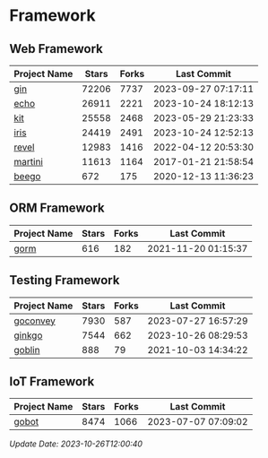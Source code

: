 # Framework

## Web Framework
| Project Name | Stars | Forks | Last Commit |
| ------------ | ----- | ----- | ----------- |
| [gin](https://github.com/gin-gonic/gin) | 72206 | 7737 | 2023-09-27 07:17:11 |
| [echo](https://github.com/labstack/echo) | 26911 | 2221 | 2023-10-24 18:12:13 |
| [kit](https://github.com/go-kit/kit) | 25558 | 2468 | 2023-05-29 21:23:33 |
| [iris](https://github.com/kataras/iris) | 24419 | 2491 | 2023-10-24 12:52:13 |
| [revel](https://github.com/revel/revel) | 12983 | 1416 | 2022-04-12 20:53:30 |
| [martini](https://github.com/go-martini/martini) | 11613 | 1164 | 2017-01-21 21:58:54 |
| [beego](https://github.com/astaxie/beego) | 672 | 175 | 2020-12-13 11:36:23 |

## ORM Framework
| Project Name | Stars | Forks | Last Commit |
| ------------ | ----- | ----- | ----------- |
| [gorm](https://github.com/jinzhu/gorm) | 616 | 182 | 2021-11-20 01:15:37 |

## Testing Framework
| Project Name | Stars | Forks | Last Commit |
| ------------ | ----- | ----- | ----------- |
| [goconvey](https://github.com/smartystreets/goconvey) | 7930 | 587 | 2023-07-27 16:57:29 |
| [ginkgo](https://github.com/onsi/ginkgo) | 7544 | 662 | 2023-10-26 08:29:53 |
| [goblin](https://github.com/franela/goblin) | 888 | 79 | 2021-10-03 14:34:22 |

## IoT Framework
| Project Name | Stars | Forks | Last Commit |
| ------------ | ----- | ----- | ----------- |
| [gobot](https://github.com/hybridgroup/gobot) | 8474 | 1066 | 2023-07-07 07:09:02 |

*Update Date: 2023-10-26T12:00:40*